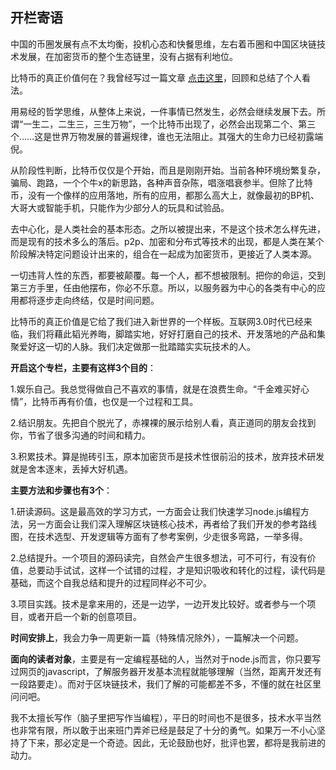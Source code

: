 ## 开栏寄语

中国的币圈发展有点不太均衡，投机心态和快餐思维，左右着币圈和中国区块链技术发展，在加密货币的整个生态链里，没有占据有利地位。

比特币的真正价值何在？我曾经写过一篇文章 [点击这里](http://8btc.com/forum.php?mod=viewthread&tid=27010&page=1#pid336996)，回顾和总结了个人看法。

用易经的哲学思维，从整体上来说，一件事情已然发生，必然会继续发展下去。所谓“一生二，二生三，三生万物”，一个比特币出现了，必然会出现第二个、第三个……这是世界万物发展的普遍规律，谁也无法阻止。其强大的生命力已经初露端倪。

从阶段性判断，比特币仅仅是个开始，而且是刚刚开始。当前各种环境纷繁复杂，骗局、跑路，一个个牛x的新思路，各种声音杂陈，唱涨唱衰参半。但除了比特币，没有一个像样的应用落地，所有的应用，都那么高大上，就像最初的BP机、大哥大或智能手机，只能作为少部分人的玩具和试验品。

去中心化，是人类社会的基本形态。之所以被提出来，不是这个技术怎么样先进，而是现有的技术多么的落后。p2p、加密和分布式等技术的出现，都是人类在某个阶段解决特定问题设计出来的，组合在一起成为加密货币，更接近了人类本源。

一切违背人性的东西，都要被颠覆。每一个人，都不想被限制。把你的命运，交到第三方手里，任由他摆布，你必不乐意。所以，以服务器为中心的各类有中心的应用都将逐步走向终结，仅是时间问题。

比特币的真正价值是它给了我们进入新世界的一个样板。互联网3.0时代已经来临，我们将藉此韬光养晦，脚踏实地，好好打磨自己的技术、开发落地的产品和集聚爱好这一切的人脉。我们决定做那一批踏踏实实玩技术的人。

**开启这个专栏，主要有这样3个目的**：

1.娱乐自己。我总觉得做自己不喜欢的事情，就是在浪费生命。“千金难买好心情”，比特币再有价值，也仅是一个过程和工具。

2.结识朋友。先把自个脱光了，赤裸裸的展示给别人看，真正道同的朋友会找到你，节省了很多沟通的时间和精力。

3.积累技术。算是抛砖引玉，原本加密货币是技术性很前沿的技术，放弃技术研发就是舍本逐末，丢掉大好机遇。

**主要方法和步骤也有3个**：

1.研读源码。这是最高效的学习方式，一方面会让我们快速学习node.js编程方法，另一方面会让我们深入理解区块链核心技术，再者给了我们开发的参考路线图，在技术选型、开发逻辑等方面有了参考案例，少走很多弯路，一举多得。

2.总结提升。一个项目的源码读完，自然会产生很多想法，可不可行，有没有价值，总要动手试试，这样一个试错的过程，才是知识吸收和转化的过程，读代码是基础，而这个自我总结和提升的过程同样必不可少。

3.项目实践。技术是拿来用的，还是一边学，一边开发比较好。或者参与一个项目，或者开启一个新的创意项目。

**时间安排上**，我会力争一周更新一篇（特殊情况除外），一篇解决一个问题。

**面向的读者对象**，主要是有一定编程基础的人，当然对于node.js而言，你只要写过网页的javascript，了解服务器开发基本流程就能够理解（当然，距离开发还有一段路要走）。而对于区块链技术，我们了解的可能都差不多，不懂的就在社区里问问吧。

我不太擅长写作（脑子里把写作当编程），平日的时间也不是很多，技术水平当然也非常有限，所以敢于出来班门弄斧已经是鼓足了十分的勇气。如果万一不小心坚持了下来，那必定是一个奇迹。因此，无论鼓励也好，批评也罢，都将是我前进的动力。
